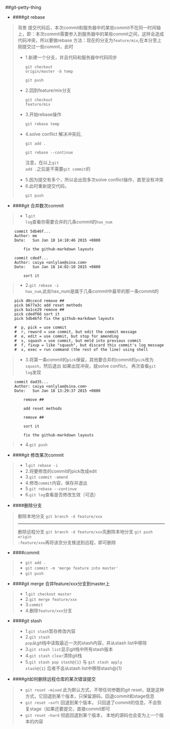 ##git-petty-thing

* ####git rebase
>背景
提交代码后，本次commit和服务器中的某些commit不在同一时间轴上，即：本次commit需要参入到服务器中的某些commit之间，这样会造成代码冲突，所以要做rebase
方法：现在的分支为<code>feature/mix</code>,在本分至上刚提交过一些commit，此时
>*	1.新建一个分支，并且代码和服务器中代码同步
    <pre><code>git checkout origin/master -b temp</code></pre>
    <pre><code>git push</code></pre>
>* 2.回到feature/mix分支
	<pre><code>git checkout feature/mix</code></pre>
>* 3.开始rebase操作
    <pre><code>git rebase temp</code></pre>
>* 4.solve conflict 解决冲突后,
    <pre><code>git add .</code></pre>
    <pre><code>git rebase --continue</code></pre>
    <pre>注意，在以上<code>git add .</code>之后是不需要<code>git commit</code>的</pre>
>* 5.因为提交有多个，所以会出现多次solve conflict操作，直至没有冲突
>* 6.此时重新提交代码，
    <pre><code>git push</code></pre>


* ####git 合并数次commit
>*	1.<code>git log</code>查看你需要合并的几条commit的<code>hax_num</code>
	
```
    commit 5db46f...
	Author: me
	Date:   Sun Jan 18 14:10:46 2015 +0800

	    fix the github-markdown layouts

	commit cdedf...
	Author: caiya <onlylae@sina.com>
	Date:   Sun Jan 18 14:02:10 2015 +0800

	    sort it
```

>*	2.<code>git rebase -i hax_num</code>,此处hax_num是属于几条commit中最早的那一条commit的

```
	pick d0ccecd remove ##
	pick b677a3c add reset methods
	pick ba1ce29 remove ##
	pick cdedf66 sort it
	pick 5db46fd fix the github-markdown layouts

	#  p, pick = use commit
	#  r, reword = use commit, but edit the commit message
	#  e, edit = use commit, but stop for amending
	#  s, squash = use commit, but meld into previous commit
	#  f, fixup = like "squash", but discard this commit's log message
	#  x, exec = run command (the rest of the line) using shell
```
>*  3.将第一条commit的<code>pick</code>保留，其他要合并的commit的<code>pick</code>改为<code>squash</code>，然后退出
如果出现冲突，就solve conflict，
再次查看<code>git log</code>发现

```
	commit dad35...
	Author: caiya <onlylae@sina.com>
	Date:   Sun Jan 18 13:29:37 2015 +0800

	    remove ##
	    
	    add reset methods
	    
	    remove ##
	    
	    sort it
	    
	    fix the github-markdown layouts
```

>*  4.<code>git push</code>

* ####git 修改某次commit
>* 1.<code>git rebase -i </code>
>* 2.将要修改的commit的pick改成edit
>* 3.<code>git commit -amend</code>
>* 4.修改<code>commit</code>内容，保存并退出
>* 5.<code>git rebase --continue</code>
>* 6.<code>git log</code>查看是否修改生效（可选）

* ####删除分支
>删除本地分支
><code>git branch -d feature/xxx</code>
>** **
>删除远程分支
><code>git branch -d feature/xxx</code>先删除本地分支
><code>git push origin :feature/xxx</code>再将该空分支推送到远程，即可删除

* ####commit
>* <code>git add .</code>
>* <code>git commit -m 'merge feature into master'</code>
>* <code>git push</code>

* ####git merge 合并feature/xxx分支到master上
>* 1.<code>git checkout master</code>
>* 2.<code>git merge feature/xxx</code>
>* 3.<code>commit</code>
>* 4.删除<code>feature/xxx</code>分支


* ####git stash
>* 1.<code>git stash</code>暂存修改内容
>* 2.<code>git stash pop</code>从git栈中读取最近一次的stash内容，并从stash list中移除
>* 3.<code>git stash list</code>显示git栈中所有stash版本
>* 4.<code>git stash clear</code>清除git栈
>* 5.<code>git stash pop stash@{1}</code> 与 <code>git stash apply stash@{1}</code> 后者不会从stash list中移除stash@{1}

* ####git如何删除远程仓库的某次错误提交
>* <code>git reset –mixed</code>
>此为默认方式，不带任何参数的git reset，就是这种方式，它回退到某个版本，只保留源码，回退commit和stage信息
>* <code>git reset –soft</code>
>回退到某个版本， 只回退了commit的信息，不会恢复stage（如果还要提交，直接commit即可
>* <code>git reset –hard</code>
>彻底回退到某个版本， 本地的源码也会变为上一个版本的内容
